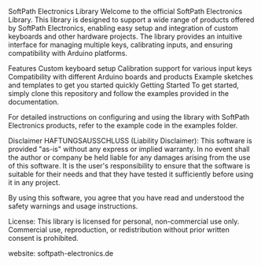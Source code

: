 SoftPath Electronics Library
Welcome to the official SoftPath Electronics Library. This library is designed to support a wide range of products offered by SoftPath Electronics, enabling easy setup and integration of custom keyboards and other hardware projects. The library provides an intuitive interface for managing multiple keys, calibrating inputs, and ensuring compatibility with Arduino platforms.

Features
Custom keyboard setup
Calibration support for various input keys
Compatibility with different Arduino boards and products
Example sketches and templates to get you started quickly
Getting Started
To get started, simply clone this repository and follow the examples provided in the documentation.

For detailed instructions on configuring and using the library with SoftPath Electronics products, refer to the example code in the examples folder.

Disclaimer
HAFTUNGSAUSSCHLUSS (Liability Disclaimer): This software is provided "as-is" without any express or implied warranty. In no event shall the author or company be held liable for any damages arising from the use of this software. It is the user's responsibility to ensure that the software is suitable for their needs and that they have tested it sufficiently before using it in any project.

By using this software, you agree that you have read and understood the safety warnings and usage instructions.

License: This library is licensed for personal, non-commercial use only. Commercial use, reproduction, or redistribution without prior written consent is prohibited.

website: softpath-electronics.de
